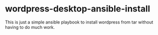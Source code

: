 # wordpress-desktop-ansible-install
This is just a simple ansible playbook to install wordpress from tar without having to do much work.
